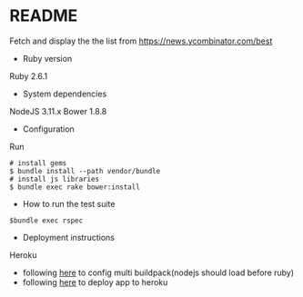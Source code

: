 # README

Fetch and display the the list from https://news.ycombinator.com/best

* Ruby version

Ruby 2.6.1

* System dependencies

NodeJS 3.11.x
Bower 1.8.8

* Configuration

Run

```
# install gems
$ bundle install --path vendor/bundle 
# install js libraries
$ bundle exec rake bower:install
```

* How to run the test suite

```
$bundle exec rspec
```

* Deployment instructions

Heroku

- following [here](https://devcenter.heroku.com/articles/using-multiple-buildpacks-for-an-app) to config multi buildpack(nodejs should load before ruby)
- following [here](https://devcenter.heroku.com/articles/getting-started-with-rails5) to deploy app to heroku
